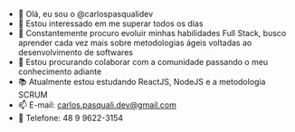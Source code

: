 - 👋 Olá, eu sou o @carlospasqualidev
- 👀 Estou interessado em me superar todos os dias
- 🌱 Constantemente procuro evoluir minhas habilidades Full Stack, busco aprender cada vez mais sobre metodologias ágeis voltadas ao desenvolvimento de softwares
- 💞️ Estou procurando colaborar com a comunidade passando o meu conhecimento adiante
- 📚 Atualmente estou estudando ReactJS, NodeJS e a metodologia SCRUM
- 📫 E-mail: carlos.pasquali.dev@gmail.com 
- 📱 Telefone: 48 9 9622-3154


<!---
carlospasqualidev/carlospasqualidev is a ✨ special ✨ repository because its `README.md` (this file) appears on your GitHub profile.
You can click the Preview link to take a look at your changes.
--->
